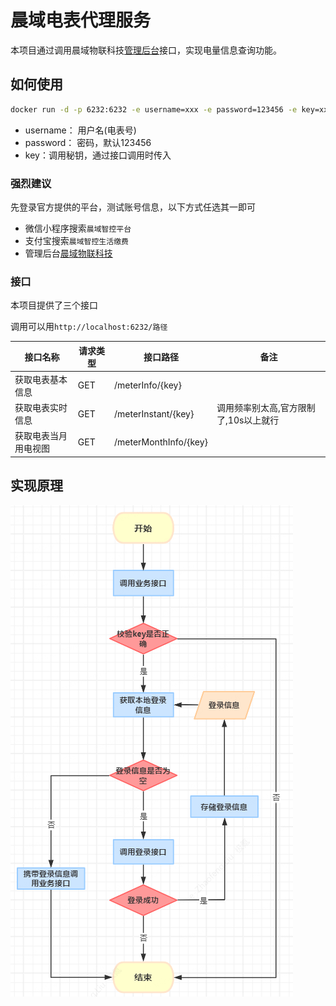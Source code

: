 # 晨域电表代理服务

本项目通过调用晨域物联科技[管理后台][cnyiot-boss]接口，实现电量信息查询功能。

## 如何使用



```bash
docker run -d -p 6232:6232 -e username=xxx -e password=123456 -e key=xxx peakliuz/cnyiot-proxy
```
- username： 用户名(电表号)
- password： 密码，默认123456
- key：调用秘钥，通过接口调用时传入

### 强烈建议
先登录官方提供的平台，测试账号信息，以下方式任选其一即可
- 微信小程序搜索`晨域智控平台`
- 支付宝搜索`晨域智控生活缴费`
- 管理后台[晨域物联科技][cnyiot-boss]

### 接口
本项目提供了三个接口

调用可以用`http://localhost:6232/路径`

接口名称 | 请求类型 |接口路径 | 备注
-- |-----| ----- | -----
获取电表基本信息 | GET | /meterInfo/{key} |
获取电表实时信息 | GET | /meterInstant/{key}| 调用频率别太高,官方限制了,10s以上就行
获取电表当月用电视图| GET | /meterMonthInfo/{key}

## 实现原理
![call-flow.png](img%2Fcall-flow.png)


[cnyiot-boss]: https://www.zk.cnyiot.com/cn

